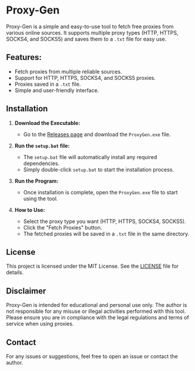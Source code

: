 # Proxy-Gen

Proxy-Gen is a simple and easy-to-use tool to fetch free proxies from various online sources. It supports multiple proxy types (HTTP, HTTPS, SOCKS4, and SOCKS5) and saves them to a `.txt` file for easy use.

## Features:
- Fetch proxies from multiple reliable sources.
- Support for HTTP, HTTPS, SOCKS4, and SOCKS5 proxies.
- Proxies saved in a `.txt` file.
- Simple and user-friendly interface.

## Installation

1. **Download the Executable:**
   - Go to the [Releases page](https://github.com/th3f3ar/proxy-gen/releases) and download the `ProxyGen.exe` file.

2. **Run the `setup.bat` file:**
   - The `setup.bat` file will automatically install any required dependencies.
   - Simply double-click `setup.bat` to start the installation process.

3. **Run the Program:**
   - Once installation is complete, open the `ProxyGen.exe` file to start using the tool.

4. **How to Use:**
   - Select the proxy type you want (HTTP, HTTPS, SOCKS4, SOCKS5).
   - Click the "Fetch Proxies" button.
   - The fetched proxies will be saved in a `.txt` file in the same directory.

## License

This project is licensed under the MIT License. See the [LICENSE](LICENSE) file for details.

## Disclaimer

Proxy-Gen is intended for educational and personal use only. The author is not responsible for any misuse or illegal activities performed with this tool. Please ensure you are in compliance with the legal regulations and terms of service when using proxies.

## Contact

For any issues or suggestions, feel free to open an issue or contact the author.
